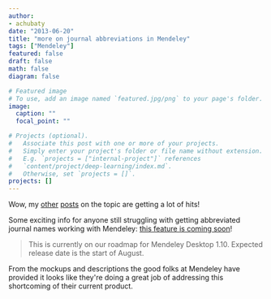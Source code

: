 ```yaml
---
author:
- achubaty
date: "2013-06-20"
title: "more on journal abbreviations in Mendeley"
tags: ["Mendeley"]
featured: false
draft: false
math: false
diagram: false

# Featured image
# To use, add an image named `featured.jpg/png` to your page's folder.
image:
  caption: ""
  focal_point: ""

# Projects (optional).
#   Associate this post with one or more of your projects.
#   Simply enter your project's folder or file name without extension.
#   E.g. `projects = ["internal-project"]` references
#   `content/project/deep-learning/index.md`.
#   Otherwise, set `projects = []`.
projects: []
---
```


Wow, my [other](/post/2012-02-28-list-of-abbreviated-journal-names) [posts](/post/2012-02-09-abbreviated-journal-names-in-mendeley-updated) on the topic are getting a lot of hits!

Some exciting info for anyone still struggling with getting abbreviated journal names working with Mendeley: [this feature is coming soon](http://feedback.mendeley.com/forums/4941-general/suggestions/83173-journal-abbreviations?tracking_code=36d3a06b5cba533f95b15ede1b570435)!

> This is currently on our roadmap for Mendeley Desktop 1.10. Expected release date is the start of August.

From the mockups and descriptions the good folks at Mendeley have provided it looks like they're doing a great job of addressing this shortcoming of their current product.

